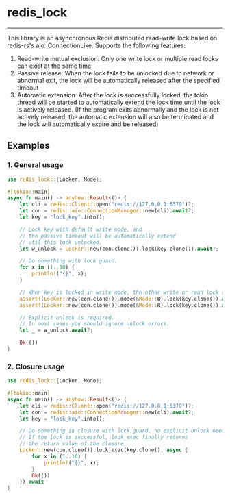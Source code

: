 # redis_lock

---

This library is an asynchronous Redis distributed read-write lock based on redis-rs's aio::ConnectionLike. Supports the following features:

1. Read-write mutual exclusion: Only one write lock or multiple read locks can exist at the same time
2. Passive release: When the lock fails to be unlocked due to network or abnormal exit, the lock will be automatically released after the specified timeout
3. Automatic extension: After the lock is successfully locked, the tokio thread will be started to automatically extend the lock time until the lock is actively released. (If the program exits abnormally and the lock is not actively released, the automatic extension will also be terminated and the lock will automatically expire and be released)

## Examples

### 1. General usage

```rust
use redis_lock::{Locker, Mode};

#[tokio::main]
async fn main() -> anyhow::Result<()> {
    let cli = redis::Client::open("redis://127.0.0.1:6379")?;
    let con = redis::aio::ConnectionManager::new(cli).await?;
    let key = "lock_key".into();

    // Lock key with default write mode, and 
    // the passive timeout will be automatically extend 
    // util this lock unlocked.
    let w_unlock = Locker::new(con.clone()).lock(key.clone()).await?;

    // Do something with lock guard.
    for x in (1..10) {
        println!("{}", x);
    }

    // When key is locked in write mode, the other write or read lock should fail.
    assert!(Locker::new(con.clone()).mode(&Mode::W).lock(key.clone()).await.is_err());
    assert!(Locker::new(con.clone()).mode(&Mode::R).lock(key.clone()).await.is_err());

    // Explicit unlock is required.
    // In most cases you should ignore unlock errors.
    let _ = w_unlock.await?;

    Ok(())
}
 ```

### 2. Closure usage

```rust
use redis_lock::{Locker, Mode};

#[tokio::main]
async fn main() -> anyhow::Result<()> {
    let cli = redis::Client::open("redis://127.0.0.1:6379")?;
    let con = redis::aio::ConnectionManager::new(cli).await?;
    let key = "lock_key".into();

    // Do something in closure with lock guard, no explicit unlock needed.
    // If the lock is successful, lock_exec finally returns 
    // the return value of the closure.
    Locker::new(con.clone()).lock_exec(key.clone(), async {
        for x in (1..10) {
            println!("{}", x);
        }
        Ok(())
    }).await
}

 ```
